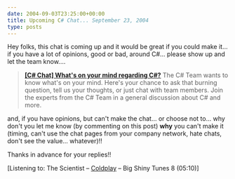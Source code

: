 ```yaml
---
date: 2004-09-03T23:25:00+00:00
title: Upcoming C# Chat... September 23, 2004
type: posts
---
```

Hey folks, this chat is coming up and it would be great if you could make it... if you have a lot of opinions, good or bad, around C#... please show up and let the team know....

> **[[C# Chat] What's on your mind regarding C#?](http://msdn.microsoft.com/chats/#MSDN_CSHARP_Qs_Sep23_04)**
> The C# Team wants to know what's on your mind. Here's your chance to ask that burning question, tell us your thoughts, or just chat with team members. Join the experts from the C# Team in a general discussion about C# and more.

and, if you have opinions, but can't make the chat... or choose not to... why don't you let me know (by commenting on this post) **why** you can't make it (timing, can't use the chat pages from your company network, hate chats, don't see the value... whatever)!!

Thanks in advance for your replies!!


  [Listening to: The Scientist – [Coldplay](http://www.windowsmedia.com/mg/search.asp?srch=Coldplay) – Big Shiny Tunes 8 (05:10)]
